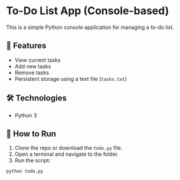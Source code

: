 # To-Do List App (Console-based)

This is a simple Python console application for managing a to-do list.

## 🔧 Features
- View current tasks
- Add new tasks
- Remove tasks
- Persistent storage using a text file (`tasks.txt`)

## 🛠️ Technologies
- Python 3

## 🚀 How to Run
1. Clone the repo or download the `todo.py` file.
2. Open a terminal and navigate to the folder.
3. Run the script:

```bash
python todo.py
